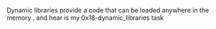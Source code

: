 Dynamic libraries provide a code that can be loaded anywhere in the memory . and hear is my 0x18-dynamic_libraries task
